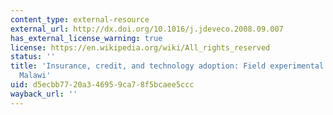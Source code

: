 ```yaml
---
content_type: external-resource
external_url: http://dx.doi.org/10.1016/j.jdeveco.2008.09.007
has_external_license_warning: true
license: https://en.wikipedia.org/wiki/All_rights_reserved
status: ''
title: 'Insurance, credit, and technology adoption: Field experimental evidence from
  Malawi'
uid: d5ecbb77-20a3-4695-9ca7-8f5bcaee5ccc
wayback_url: ''
---
```

